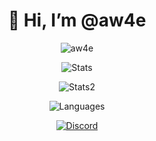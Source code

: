 <h1 align="center">👋 Hi, I’m @aw4e</h1>
<center>
  <p> <img src="https://komarev.com/ghpvc/?username=aw4e&label=Profile%20views&color=0e75b6&style=flat" alt="aw4e" /> </p>
  <p> <img alt="Stats" src="https://my-readme-five.vercel.app/api?username=aw4e&count_private=true&show_icons=true&show_icons=true&theme=dark&hide_border=true" /> </p>
  <p> <img alt="Stats2" src="https://github-readme-streak-stats.herokuapp.com?user=aw4e&theme=dark&hide_border=true" /> </p>
  <p> <img alt="Languages" src="https://my-readme-five.vercel.app/api/top-langs/?username=aw4e&layout=compact&langs_count=10&show_icons=true&theme=dark&hide_border=true" /> </p>
  <a href="https://discord.com/users/1218928945949446247"><img src="https://lanyard.cnrad.dev/api/1218928945949446247?borderRadius=20px&bg=00000000" alt="Discord" /></a>
</center>
